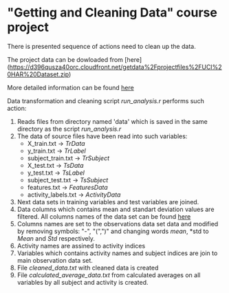 
# "Getting and Cleaning Data" course project 

There is presented sequence of actions need to clean up the data. 

The project data can be dowloaded from [here]  (https://d396qusza40orc.cloudfront.net/getdata%2Fprojectfiles%2FUCI%20HAR%20Dataset.zip)

  More detailed  information can be found [here]( http://archive.ics.uci.edu/ml/datasets/Human+Activity+Recognition+Using+Smartphones)
  
 Data transformation and cleaning script *run_analysis.r*  performs such action:
  1.  Reads files from directory named 'data' which is saved in the same directory as the script *run_analysis.r*
  2.  The data of source files have been read into such variables:
       - X_train.txt ->  *TrData*
       - y_train.txt ->  *TrLabel*
       - subject_train.txt -> *TrSubject*
       - X_test.txt -> *TsData*
       - y_test.txt ->  *TsLabel*
       - subject_test.txt -> *TsSubject*
       - features.txt -> *FeaturesData*
       - activity_labels.txt -> *ActivityData*
  3. Next data sets in training variables  and test variables are joined.
  4. Data columns which contains mean and standart deviation values are filtered. All columns names of the data set can be found [here](https://github.com/PovilasGitH/DataCleaningProject/blob/master/Data/features.txt)
  5. Columns names are set to the observations data set data and modified by removing symbols: "-", "(",")" and changing words *mean*, *std to *Mean* and *Std* respectively.
  6. Activity names are assined to activity indices
  7. Variables which contains activity names and subject indices are join to main observation data set.
  8. File *cleaned_data.txt* with cleaned data  is created 
  9. File *calculated_average_data.txt* from calculated averages on all variables by all subject and activity is created.



